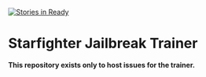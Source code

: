 [![Stories in Ready](https://badge.waffle.io/tqbf/jailbreak-trainer.png?label=ready&title=Ready)](https://waffle.io/tqbf/jailbreak-trainer)
# Starfighter Jailbreak Trainer

**This repository exists only to host issues for the trainer.**


